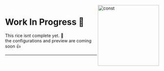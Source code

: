 <img align="right" src="https://user-images.githubusercontent.com/72156551/155022470-9596f7af-b49f-47da-8c19-b01dc67820bc.png" alt="const" width="200">

<h1 > Work In Progress 🧊</h2>
<p>
  This rice isnt complete yet. 🍚
  <br>
  the configurations and preview are coming soon 👍
</p>

___
